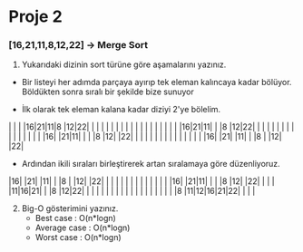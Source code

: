 # Proje 2

### [16,21,11,8,12,22] -> Merge Sort

1. Yukarıdaki dizinin sort türüne göre aşamalarını yazınız.
*  Bir listeyi her adımda parçaya ayırıp tek eleman kalıncaya kadar bölüyor. Böldükten sonra sıralı bir şekilde bize sunuyor

* İlk olarak tek eleman kalana kadar diziyi 2'ye bölelim.

 
|  |  |  |16|21|11|8 |12|22|  |  |  |
|  |  |  |  |  |  |  |  |  |  |  |  |
|  |  |16|21|11|  |  |8 |12|22|  |  |
|  |  |  |  |  |  |  |  |  |  |  |  |
|16|  |21|11|  |  |  |8 |12|  |22|  |
|  |  |  |  |  |  |  |  |  |  |  |  |
|16|  |21|  |11|  |  |8 |  |12|  |22|

* Ardından ikili sıraları birleştirerek artan sıralamaya göre düzenliyoruz. 

|16|  |21|  |11|  |  |8 |  |12|  |22|
|  |  |  |  |  |  |  |  |  |  |  |  |
|16|  |21|11|  |  |  |8 |12|  |22|  |
|  |  |11|16|21|  |  |8 |12|22|  |  |
|  |  |  |  |  |  |  |  |  |  |  |  |
|  |  |  |8 |11|12|16|21|22|  |  |  |

2. Big-O gösterimini yazınız.
    *  Best case    : O(n*logn)
    *  Average case : O(n*logn)
    *  Worst case   : O(n*logn)
